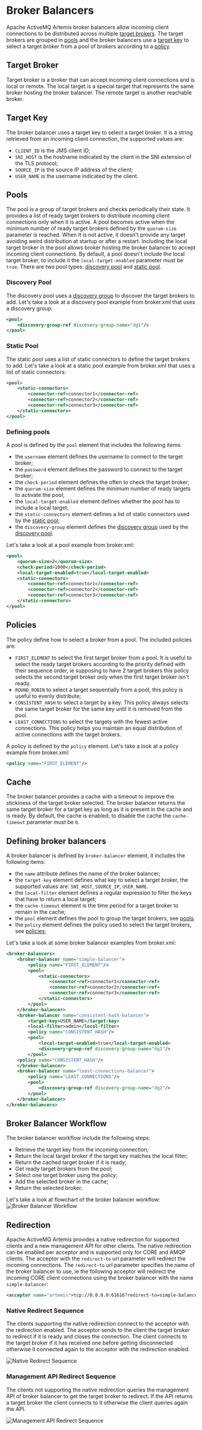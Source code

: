 # Broker Balancers
Apache ActiveMQ Artemis broker balancers allow incoming client connections to be distributed across multiple [target brokers](target-brokers).
The target brokers are grouped in [pools](#pools) and the broker balancers use a [target key](#target-key)
to select a target broker from a pool of brokers according to a [policy](#policies).

## Target Broker
Target broker is a broker that can accept incoming client connections and is local or remote.
The local target is a special target that represents the same broker hosting the broker balancer.
The remote target is another reachable broker.

## Target Key
The broker balancer uses a target key to select a target broker.
It is a string retrieved from an incoming client connection, the supported values are:
* `CLIENT_ID` is the JMS client ID;
* `SNI_HOST` is the hostname indicated by the client in the SNI extension of the TLS protocol;
* `SOURCE_IP` is the source IP address of the client;
* `USER_NAME` is the username indicated by the client.

## Pools
The pool is a group of target brokers and checks periodically their state.
It provides a list of ready target brokers to distribute incoming client connections only when it is active.
A pool becomes active when the minimum number of ready target brokers defined by the `quorum-size` parameter is reached.
When it is not active, it doesn't provide any target avoiding weird distribution at startup or after a restart.
Including the local target broker in the pool allows broker hosting the broker balancer to accept incoming client connections. 
By default, a pool doesn't include the local target broker, to include it the `local-target-enabled` parameter must be `true`.
There are two pool types: [discovery pool](#discovery-pool) and [static pool](#static-pool).

### Discovery Pool
The discovery pool uses a [discovery group](clusters.md#discovery-groups) to discover the target brokers to add.
Let's take a look at a discovery pool example from broker.xml that uses a discovery group:
```xml
<pool>
    <discovery-group-ref discovery-group-name="dg1"/>
</pool>
```

### Static Pool
The static pool uses a list of static connectors to define the target brokers to add.
Let's take a look at a static pool example from broker.xml that uses a list of static connectors:
```xml
<pool>
    <static-connectors>
        <connector-ref>connector1</connector-ref>
        <connector-ref>connector2</connector-ref>
        <connector-ref>connector3</connector-ref>
    </static-connectors>
</pool>
```

### Defining pools
A pool is defined by the `pool` element that includes the following items:
* the `username` element defines the username to connect to the target broker;
* the `password` element defines the password to connect to the target broker;
* the `check-period` element defines the often to check the target broker;
* the `quorum-size` element defines the minimum number of ready targets to activate the pool;
* the `local-target-enabled` element defines whether the pool has to include a local target;
* the `static-connectors` element defines a list of static connectors used by the [static pool](#static-pool);
* the `discovery-group` element defines the [discovery group](clusters.md#discovery-groups) used by the [discovery pool](#discovery-pool).

Let's take a look at a pool example from broker.xml:
```xml
<pool>
    <quorum-size>2</quorum-size>
    <check-period>1000</check-period>
    <local-target-enabled>true</local-target-enabled>
    <static-connectors>
        <connector-ref>connector1</connector-ref>
        <connector-ref>connector2</connector-ref>
        <connector-ref>connector3</connector-ref>
    </static-connectors>
</pool>
```

## Policies
The policy define how to select a broker from a pool. The included policies are:
* `FIRST_ELEMENT` to select the first target broker from a pool. It is useful to select the ready target brokers
  according to the priority defined with their sequence order, ie supposing to have 2 target brokers
  this policy selects the second target broker only when the first target broker isn't ready.
* `ROUND_ROBIN` to select a target sequentially from a pool, this policy is useful to evenly distribute;
* `CONSISTENT_HASH` to select a target by a key. This policy always selects the same target broker for the same key until it is removed from the pool.
* `LEAST_CONNECTIONS` to select the targets with the fewest active connections. This policy helps you maintain an equal distribution of active connections with the target brokers.

A policy is defined by the `policy` element. Let's take a look at a policy example from broker.xml:
```xml
<policy name="FIRST_ELEMENT"/>
```

## Cache
The broker balancer provides a cache with a timeout to improve the stickiness of the target broker selected.
The broker balancer returns the same target broker for a target key as long as it is present in the cache and is ready.
By default, the cache is enabled, to disable the cache the `cache-timeout` parameter must be `0`.

## Defining broker balancers
A broker balancer is defined by `broker-balancer` element, it includes the following items:
* the `name` attribute defines the name of the broker balancer;
* the `target-key` element defines what key to select a target broker, the supported values are: `SNI_HOST`, `SOURCE_IP`, `USER_NAME`.
* the `local-filter` element defines a regular expression to filter the keys that have to return a local target;
* the `cache-timeout` element is the time period for a target broker to remain in the cache;
* the `pool` element defines the pool to group the target brokers, see [pools](#pools).
* the `policy` element defines the policy used to select the target brokers, see [policies](#policies);

Let's take a look at some broker balancer examples from broker.xml:
```xml
<broker-balancers>
    <broker-balancer name="simple-balancer">
        <policy name="FIRST_ELEMENT"/>
        <pool>
            <static-connectors>
                <connector-ref>connector1</connector-ref>
                <connector-ref>connector2</connector-ref>
                <connector-ref>connector3</connector-ref>
            </static-connectors>
        </pool>
    </broker-balancer>
    <broker-balancer name="consistent-hash-balancer">
        <target-key>USER_NAME</target-key>
        <local-filter>admin</local-filter>
        <policy name="CONSISTENT_HASH"/>
        <pool>
            <local-target-enabled>true</local-target-enabled>
            <discovery-group-ref discovery-group-name="dg1"/>
        </pool>
    <policy name="CONSISTENT_HASH"/>
    </broker-balancer>
    <broker-balancer name="least-connections-balancer">
        <policy name="LEAST_CONNECTIONS"/>
        <pool>
            <discovery-group-ref discovery-group-name="dg2"/>
        </pool>
    </broker-balancer>
</broker-balancers>
```

## Broker Balancer Workflow
The broker balancer workflow include the following steps:
* Retrieve the target key from the incoming connection;
* Return the local target broker if the target key matches the local filter;
* Return the cached target broker if it is ready;
* Get ready target brokers from the pool;
* Select one target broker using the policy;
* Add the selected broker in the cache;
* Return the selected broker.

Let's take a look at flowchart of the broker balancer workflow:
![Broker Balancer Workflow](images/broker_balancer_workflow.png)


## Redirection
Apache ActiveMQ Artemis provides a native redirection for supported clients and a new management API for other clients.
The native redirection can be enabled per acceptor and is supported only for CORE and AMQP clients.
The acceptor with the `redirect-to` url parameter will redirect the incoming connections.
The `redirect-to` url parameter specifies the name of the broker balancer to use,
ie the following acceptor will redirect the incoming CORE client connections using the broker balancer with the name `simple-balancer`:

```xml
<acceptor name="artemis">tcp://0.0.0.0:61616?redirect-to=simple-balancer;protocols=CORE</acceptor>
```
### Native Redirect Sequence

The clients supporting the native redirection connect to the acceptor with the redirection enabled.
The acceptor sends to the client the target broker to redirect if it is ready and closes the connection.
The client connects to the target broker if it has received one before getting disconnected
otherwise it connected again to the acceptor with the redirection enabled.

![Native Redirect Sequence](images/native_redirect_sequence.png)

### Management API Redirect Sequence
The clients not supporting the native redirection queries the management API of broker balancer
to get the target broker to redirect. If the API returns a target broker the client connects to it
otherwise the client queries again the API.

![Management API Redirect Sequence](images/management_api_redirect_sequence.png)
